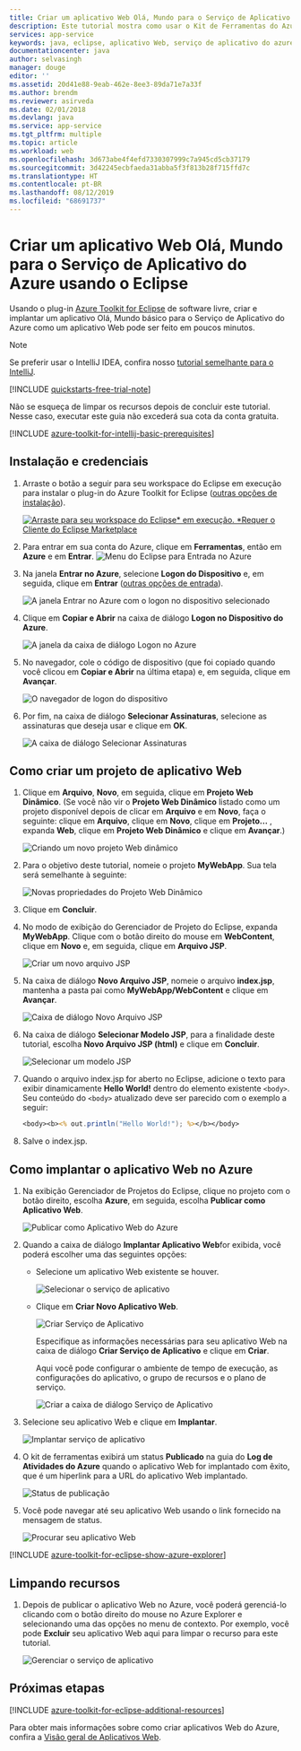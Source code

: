 ```yaml
---
title: Criar um aplicativo Web Olá, Mundo para o Serviço de Aplicativo do Azure usando o Eclipse
description: Este tutorial mostra como usar o Kit de Ferramentas do Azure para Eclipse para criar um aplicativo Web Hello World para o Azure.
services: app-service
keywords: java, eclipse, aplicativo Web, serviço de aplicativo do azure, olá, mundo, início rápido
documentationcenter: java
author: selvasingh
manager: douge
editor: ''
ms.assetid: 20d41e88-9eab-462e-8ee3-89da71e7a33f
ms.author: brendm
ms.reviewer: asirveda
ms.date: 02/01/2018
ms.devlang: java
ms.service: app-service
ms.tgt_pltfrm: multiple
ms.topic: article
ms.workload: web
ms.openlocfilehash: 3d673abe4f4efd7330307999c7a945cd5cb37179
ms.sourcegitcommit: 3d42245ecbfaeda31abba5f3f813b28f715ffd7c
ms.translationtype: HT
ms.contentlocale: pt-BR
ms.lasthandoff: 08/12/2019
ms.locfileid: "68691737"
---
```

# <a name="create-a-hello-world-web-app-for-azure-app-service-using-eclipse"></a>Criar um aplicativo Web Olá, Mundo para o Serviço de Aplicativo do Azure usando o Eclipse

Usando o plug-in [Azure Toolkit for Eclipse](https://marketplace.eclipse.org/content/azure-toolkit-eclipse) de software livre, criar e implantar um aplicativo Olá, Mundo básico para o Serviço de Aplicativo do Azure como um aplicativo Web pode ser feito em poucos minutos.

> [!NOTE]
>
> Se preferir usar o IntelliJ IDEA, confira nosso [tutorial semelhante para o IntelliJ][intellij-hello-world].
>
>[!INCLUDE [quickstarts-free-trial-note](../includes/quickstarts-free-trial-note.md)]
>
> Não se esqueça de limpar os recursos depois de concluir este tutorial. Nesse caso, executar este guia não excederá sua cota da conta gratuita.
>

[!INCLUDE [azure-toolkit-for-intellij-basic-prerequisites](../includes/azure-toolkit-for-eclipse-basic-prerequisites.md)]

## <a name="installation-and-sign-in"></a>Instalação e credenciais

1. Arraste o botão a seguir para seu workspace do Eclipse em execução para instalar o plug-in do Azure Toolkit for Eclipse ([outras opções de instalação](azure-toolkit-for-eclipse-installation.md)).

    [![Arraste para seu workspace do Eclipse* em execução. *Requer o Cliente do Eclipse Marketplace](https://marketplace.eclipse.org/sites/all/themes/solstice/public/images/marketplace/btn-install.png)](http://marketplace.eclipse.org/marketplace-client-intro?mpc_install=1919278 "Arraste para seu workspace do Eclipse* em execução. *Requer o Cliente do Eclipse Marketplace")

1. Para entrar em sua conta do Azure, clique em **Ferramentas**, então em **Azure** e em **Entrar**.
   ![Menu do Eclipse para Entrada no Azure][I01]

1. Na janela **Entrar no Azure**, selecione **Logon do Dispositivo** e, em seguida, clique em **Entrar** ([outras opções de entrada](azure-toolkit-for-eclipse-sign-in-instructions.md)).

   ![A janela Entrar no Azure com o logon no dispositivo selecionado][I02]

1. Clique em **Copiar e Abrir** na caixa de diálogo **Logon no Dispositivo do Azure**.

   ![A janela da caixa de diálogo Logon no Azure][I03]

1. No navegador, cole o código de dispositivo (que foi copiado quando você clicou em **Copiar e Abrir** na última etapa) e, em seguida, clique em **Avançar**.

   ![O navegador de logon do dispositivo][I04]

1. Por fim, na caixa de diálogo **Selecionar Assinaturas**, selecione as assinaturas que deseja usar e clique em **OK**.

   ![A caixa de diálogo Selecionar Assinaturas][I05]

## <a name="creating-web-app-project"></a>Como criar um projeto de aplicativo Web

1. Clique em **Arquivo**, **Novo**, em seguida, clique em **Projeto Web Dinâmico**. (Se você não vir o **Projeto Web Dinâmico** listado como um projeto disponível depois de clicar em **Arquivo** e em **Novo**, faça o seguinte: clique em **Arquivo**, clique em **Novo**, clique em **Projeto...** , expanda **Web**, clique em **Projeto Web Dinâmico** e clique em **Avançar**.)

   ![Criando um novo projeto Web dinâmico][file-new-dynamic-web-project]

2. Para o objetivo deste tutorial, nomeie o projeto **MyWebApp**. Sua tela será semelhante à seguinte:
   
   ![Novas propriedades do Projeto Web Dinâmico][dynamic-web-project-properties]

3. Clique em **Concluir**.

4. No modo de exibição do Gerenciador de Projeto do Eclipse, expanda **MyWebApp**. Clique com o botão direito do mouse em **WebContent**, clique em **Novo** e, em seguida, clique em **Arquivo JSP**.

   ![Criar um novo arquivo JSP][create-new-jsp-file]

5. Na caixa de diálogo **Novo Arquivo JSP**, nomeie o arquivo **index.jsp**, mantenha a pasta pai como **MyWebApp/WebContent** e clique em **Avançar**.

   ![Caixa de diálogo Novo Arquivo JSP][new-jsp-file-dialog]

6. Na caixa de diálogo **Selecionar Modelo JSP**, para a finalidade deste tutorial, escolha **Novo Arquivo JSP (html)** e clique em **Concluir**.

   ![Selecionar um modelo JSP][select-jsp-template]

7. Quando o arquivo index.jsp for aberto no Eclipse, adicione o texto para exibir dinamicamente **Hello World!** dentro do elemento existente `<body>`. Seu conteúdo do `<body>` atualizado deve ser parecido com o exemplo a seguir:
   
   ```jsp
   <body><b><% out.println("Hello World!"); %></b></body>
   ```

8. Salve o index.jsp.

## <a name="deploying-web-app-to-azure"></a>Como implantar o aplicativo Web no Azure

1. Na exibição Gerenciador de Projetos do Eclipse, clique no projeto com o botão direito, escolha **Azure**, em seguida, escolha **Publicar como Aplicativo Web**.
   
   ![Publicar como Aplicativo Web do Azure][publish-as-azure-web-app]

1. Quando a caixa de diálogo **Implantar Aplicativo Web**for exibida, você poderá escolher uma das seguintes opções:

   * Selecione um aplicativo Web existente se houver.

      ![Selecionar o serviço de aplicativo][select-app-service]

   * Clique em **Criar Novo Aplicativo Web**.

      ![Criar Serviço de Aplicativo][create-app-service]

      Especifique as informações necessárias para seu aplicativo Web na caixa de diálogo **Criar Serviço de Aplicativo** e clique em **Criar**.

      Aqui você pode configurar o ambiente de tempo de execução, as configurações do aplicativo, o grupo de recursos e o plano de serviço.

      ![Criar a caixa de diálogo Serviço de Aplicativo][create-app-service-dialog]

1. Selecione seu aplicativo Web e clique em **Implantar**.

   ![Implantar serviço de aplicativo][deploy-app-service]

1. O kit de ferramentas exibirá um status **Publicado** na guia do **Log de Atividades do Azure** quando o aplicativo Web for implantado com êxito, que é um hiperlink para a URL do aplicativo Web implantado.

   ![Status de publicação][publish-status]

1. Você pode navegar até seu aplicativo Web usando o link fornecido na mensagem de status.

   ![Procurar seu aplicativo Web][browse-web-app]

[!INCLUDE [azure-toolkit-for-eclipse-show-azure-explorer](../includes/azure-toolkit-for-eclipse-show-azure-explorer.md)]

## <a name="cleaning-up-resources"></a>Limpando recursos

1. Depois de publicar o aplicativo Web no Azure, você poderá gerenciá-lo clicando com o botão direito do mouse no Azure Explorer e selecionando uma das opções no menu de contexto. Por exemplo, você pode **Excluir** seu aplicativo Web aqui para limpar o recurso para este tutorial.

   ![Gerenciar o serviço de aplicativo][manage-app-service]

## <a name="next-steps"></a>Próximas etapas

[!INCLUDE [azure-toolkit-for-eclipse-additional-resources](../includes/azure-toolkit-for-eclipse-additional-resources.md)]

Para obter mais informações sobre como criar aplicativos Web do Azure, confira a [Visão geral de Aplicativos Web].

<!-- URL List -->

[Azure Toolkit for Eclipse]: azure-toolkit-for-eclipse.md
[Azure Toolkit for IntelliJ]: ../intellij/azure-toolkit-for-intellij.md
[intellij-hello-world]: ../intellij/azure-toolkit-for-intellij-create-hello-world-web-app.md
[Visão geral de Aplicativos Web]: /azure/app-service/app-service-web-overview
[Apache Tomcat]: http://tomcat.apache.org/
[Jetty]: http://www.eclipse.org/jetty/
[Legacy Version]: azure-toolkit-for-eclipse-create-hello-world-web-app-legacy-version.md

<!-- IMG List -->
[I01]: media/azure-toolkit-for-eclipse-sign-in-instructions/I01.png
[I02]: media/azure-toolkit-for-eclipse-sign-in-instructions/I02.png
[I03]: media/azure-toolkit-for-eclipse-sign-in-instructions/I03.png
[I04]: media/azure-toolkit-for-eclipse-sign-in-instructions/I04.png
[I05]: media/azure-toolkit-for-eclipse-sign-in-instructions/I05.png

[browse-web-app]: ./media/azure-toolkit-for-eclipse-create-hello-world-web-app/browse-web-app.png
[file-new-dynamic-web-project]: ./media/azure-toolkit-for-eclipse-create-hello-world-web-app/file-new-dynamic-web-project.png
[dynamic-web-project-properties]: ./media/azure-toolkit-for-eclipse-create-hello-world-web-app/dynamic-web-project-properties.png
[create-new-jsp-file]: ./media/azure-toolkit-for-eclipse-create-hello-world-web-app/create-new-jsp-file.png
[new-jsp-file-dialog]: ./media/azure-toolkit-for-eclipse-create-hello-world-web-app/new-jsp-file-dialog.png
[select-jsp-template]: ./media/azure-toolkit-for-eclipse-create-hello-world-web-app/select-jsp-template.png
[publish-as-azure-web-app]: ./media/azure-toolkit-for-eclipse-create-hello-world-web-app/publish-as-azure-web-app.png
[deploy-web-app-dialog]: ./media/azure-toolkit-for-eclipse-create-hello-world-web-app/deploy-web-app-dialog.png
[select-app-service]: ./media/azure-toolkit-for-eclipse-create-hello-world-web-app/select-app-service.png
[create-app-service-dialog]: ./media/azure-toolkit-for-eclipse-create-hello-world-web-app/create-app-service-dialog.png
[publish-status]: ./media/azure-toolkit-for-eclipse-create-hello-world-web-app/publish-status.png
[create-app-service]: ./media/azure-toolkit-for-eclipse-create-hello-world-web-app/create-app-service.png
[deploy-app-service]: ./media/azure-toolkit-for-eclipse-create-hello-world-web-app/deploy-app-service.png
[manage-app-service]: ./media/azure-toolkit-for-eclipse-create-hello-world-web-app/manage-app-service.png
